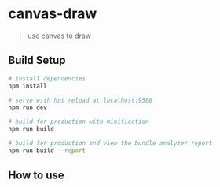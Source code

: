 # canvas-draw

> use canvas to draw
## Build Setup

``` bash
# install dependencies
npm install

# serve with hot reload at localhost:9588
npm run dev

# build for production with minification
npm run build

# build for production and view the bundle analyzer report
npm run build --report
```

## How to use
